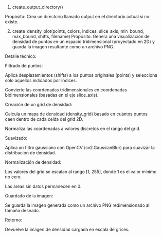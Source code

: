 1. create_output_directory()

Propósito: Crea un directorio llamado output en el directorio actual si no existe.

2. create_density_plot(points, colors, indices, slice_axis, min_bound, max_bound, shifts, filename)
Propósito: Genera una visualización de densidad de puntos en un espacio tridimensional (proyectado en 2D) y guarda la imagen resultante como un archivo PNG.

Detalle técnico:

Filtrado de puntos:

Aplica desplazamientos (shifts) a los puntos originales (points) y selecciona solo aquellos indicados por indices.

Convierte las coordenadas tridimensionales en coordenadas bidimensionales (basadas en el eje slice_axis).

Creación de un grid de densidad:

Calcula un mapa de densidad (density_grid) basado en cuántos puntos caen dentro de cada celda del grid 2D.

Normaliza las coordenadas a valores discretos en el rango del grid.

Suavizado:

Aplica un filtro gaussiano con OpenCV (cv2.GaussianBlur) para suavizar la distribución de densidad.

Normalización de densidad:

Los valores del grid se escalan al rango [1, 255], donde 1 es el valor mínimo no cero.

Las áreas sin datos permanecen en 0.

Guardado de la imagen:

Se guarda la imagen generada como un archivo PNG redimensionado al tamaño deseado.

Retorno:

Devuelve la imagen de densidad cargada en escala de grises.
